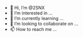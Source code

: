 - 👋 Hi, I’m @2SNX
- 👀 I’m interested in ...
- 🌱 I’m currently learning ...
- 💞️ I’m looking to collaborate on ...
- 📫 How to reach me ...

<!---
2SNX/2SNX is a ✨ special ✨ repository because its `README.md` (this file) appears on your GitHub profile.
You can click the Preview link to take a look at your changes.
--->
